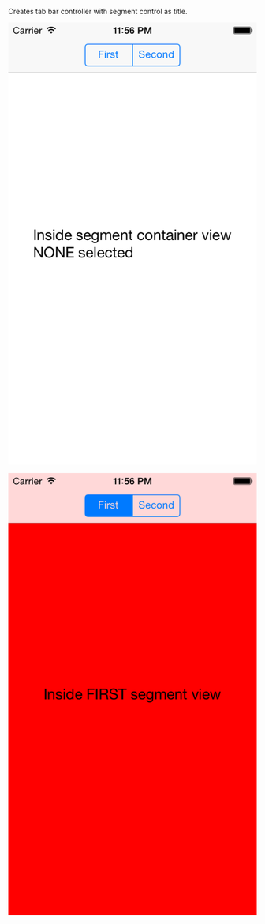 Creates tab bar controller with segment control as title.

![alt tag](https://github.com/iosappdeveloper/ABSegmentTab/blob/master/SegmentTab/screenshots/screenshot1.png)

![alt tag](https://github.com/iosappdeveloper/ABSegmentTab/blob/master/SegmentTab/screenshots/screenshot2.png)
